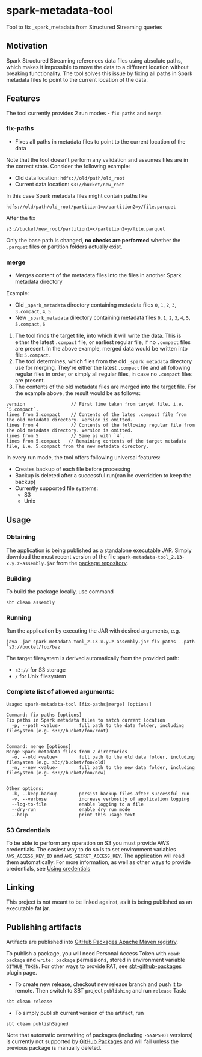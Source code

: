 # spark-metadata-tool
Tool to fix _spark_metadata from Structured Streaming queries

## Motivation
Spark Structured Streaming references data files using absolute paths, which makes it impossible to move the data to a different location without breaking functionality.
The tool solves this issue by fixing all paths in Spark metadata files to point to the current location of the data.

## Features
The tool currently provides 2 run modes - `fix-paths` and `merge`.

### fix-paths
- Fixes all paths in metadata files to point to the current location of the data

Note that the tool doesn't perform any validation and assumes files are in the correct state. Consider the following example:

- Old data location: `hdfs://old/path/old_root`
- Current data location: `s3://bucket/new_root`

In this case Spark metadata files might contain paths like
```
hdfs://old/path/old_root/partition1=x/partition2=y/file.parquet
```
After the fix
```
s3://bucket/new_root/partition1=x/partition2=y/file.parquet
```

Only the base path is changed, **no checks are performed** whether the `.parquet` files or partition folders actually exist.

### merge
- Merges content of the metadata files into the files in another Spark metadata directory

Example:
- Old `_spark_metadata` directory containing metadata files `0`, `1`, `2`, `3`, `3.compact`, `4`, `5`
- New `_spark_metadata` directory containing metadata files `0`, `1`, `2`, `3`, `4`, `5`, `5.compact`, `6`

1. The tool finds the target file, into which it will write the data. This is either the latest `.compact` file, or earliest regular file, if no `.compact` files are present.
In the above example, merged data would be written into file `5.compact`.
2. The tool determines, which files from the old `_spark_metadata` directory use for merging. They're either the latest `.compact` file and all following regular files in order,
or simply all regular files, in case no `.compact` files are present.
3. The contents of the old metadata files are merged into the target file. For the example above, the result would be as follows:
```
version                 // First line taken from target file, i.e. `5.compact`.
lines from 3.compact    // Contents of the lates .compact file from the old metadata directory. Version is omitted.
lines from 4            // Contents of the following regular file from the old metadata directory. Version is omitted.
lines from 5            // Same as with `4`.
lines from 5.compact   // Remaining contents of the target metadata file, i.e. 5.compact from the new metadata directory.
```

In every run mode, the tool offers following universal features:
- Creates backup of each file before processing
- Backup is deleted after a successful run(can be overridden to keep the backup)
- Currently supported file systems:
    - S3
    - Unix

## Usage
### Obtaining
The application is being published as a standalone executable JAR. Simply download the most recent version of the file `spark-metadata-tool_2.13-x.y.z-assembly.jar` from the [package repository](https://github.com/orgs/AbsaOSS/packages?repo_name=spark-metadata-tool).

### Building
To build the package locally, use command
```
sbt clean assembly
```

### Running
Run the application by executing the JAR with desired arguments, e.g.
```
java -jar spark-metadata-tool_2.13-x.y.z-assembly.jar fix-paths --path "s3://bucket/foo/baz
```

The target filesystem is derived automatically from the provided path:
- `s3://`   for S3 storage
- `/`       for Unix filesystem

### Complete list of allowed arguments:
```
Usage: spark-metadata-tool [fix-paths|merge] [options]

Command: fix-paths [options]
Fix paths in Spark metadata files to match current location
  -p, --path <value>       full path to the data folder, including filesystem (e.g. s3://bucket/foo/root)


Command: merge [options]
Merge Spark metadata files from 2 directories
  -o, --old <value>        full path to the old data folder, including filesystem (e.g. s3://bucket/foo/old)
  -n, --new <value>        full path to the new data folder, including filesystem (e.g. s3://bucket/foo/new)


Other options:
  -k, --keep-backup        persist backup files after successful run
  -v, --verbose            increase verbosity of application logging
  --log-to-file            enable logging to a file
  --dry-run                enable dry run mode
  --help                   print this usage text
```

### S3 Credentials
To be able to perform any operation on S3 you must provide AWS credentials. The easiest way to do so is to set environment variables
`AWS_ACCESS_KEY_ID` and `AWS_SECRET_ACCESS_KEY`. The application will read them automatically. For more information, as well as other
ways to provide credentials, see [Using credentials](https://docs.aws.amazon.com/sdk-for-java/latest/developer-guide/credentials.html)

## Linking
This project is not meant to be linked against, as it is being published as an executable fat jar. 

## Publishing artifacts
Artifacts are published into [GitHub Packages Apache Maven registry](https://docs.github.com/en/packages/learn-github-packages/introduction-to-github-packages).

To publish a package, you will need Personal Access Token with `read: package` and `write: package` permissions, stored in environment variable `GITHUB_TOKEN`.
For other ways to provide PAT, see [sbt-github-packages](https://github.com/djspiewak/sbt-github-packages) plugin page.

- To create new release, checkout new release branch and push it to remote.
Then switch to SBT project `publishing` and run `release` Task:
```
sbt clean release
```

- To simply publish current version of the artifact, run
```
sbt clean publishSigned
```

Note that automatic overwriting of packages (including `-SNAPSHOT` versions) is currently not supported by [GitHub Packages](https://docs.github.com/en/packages/learn-github-packages/introduction-to-github-packages)
and will fail unless the previous package is manually deleted.
